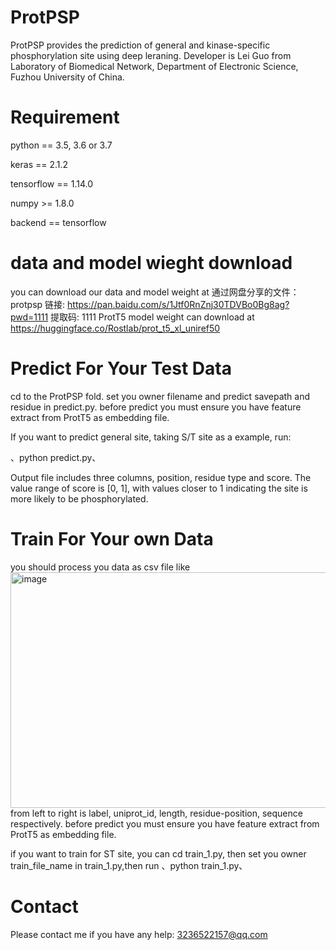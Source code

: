 # ProtPSP

ProtPSP provides the prediction of general and kinase-specific phosphorylation site using deep leraning. Developer is Lei Guo from Laboratory of Biomedical Network, Department of Electronic Science, Fuzhou University of China.

# Requirement
python == 3.5, 3.6 or 3.7

keras == 2.1.2

tensorflow == 1.14.0

numpy >= 1.8.0

backend == tensorflow
# data and model wieght download 
you can download our data and model weight at 通过网盘分享的文件：protpsp
链接: https://pan.baidu.com/s/1Jtf0RnZnj30TDVBo0Bg8ag?pwd=1111 提取码: 1111
ProtT5 model weight can download at https://huggingface.co/Rostlab/prot_t5_xl_uniref50


# Predict For Your Test Data
cd to the ProtPSP fold. set you owner filename and predict savepath and residue in predict.py.
before predict you must ensure you have feature extract from ProtT5 as embedding file.

If you want to predict general site, taking S/T site as a example, run:

、python predict.py、

Output file includes three columns, position, residue type and score. The value range of score is [0, 1], with values closer to 1 indicating the site is more likely to be phosphorylated.

# Train For Your own Data
you should process you data as csv file like 
<img width="703" height="377" alt="image" src="https://github.com/user-attachments/assets/acca4469-bd0e-43bd-919a-fe16fe30b52c" />
from left to right is label, uniprot_id, length, residue-position, sequence respectively.
before predict you must ensure you have feature extract from ProtT5 as embedding file.

if you want to train for ST site, you can cd train_1.py, then set you owner train_file_name in train_1.py,then run 
、python train_1.py、


# Contact
Please contact me if you have any help: 3236522157@qq.com

